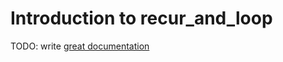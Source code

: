 # Introduction to recur_and_loop

TODO: write [great documentation](http://jacobian.org/writing/what-to-write/)
